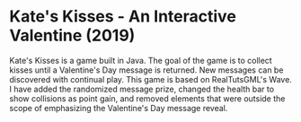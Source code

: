 # Kate's Kisses - An Interactive Valentine (2019)

Kate's Kisses is a game built in Java. The goal of the game is to collect kisses until a Valentine's Day message is returned. New messages can be discovered with continual play. This game is based on RealTutsGML's Wave. I have added the randomized message prize, changed the health bar to show collisions as point gain, and removed elements that were outside the scope of emphasizing the Valentine's Day message reveal.

